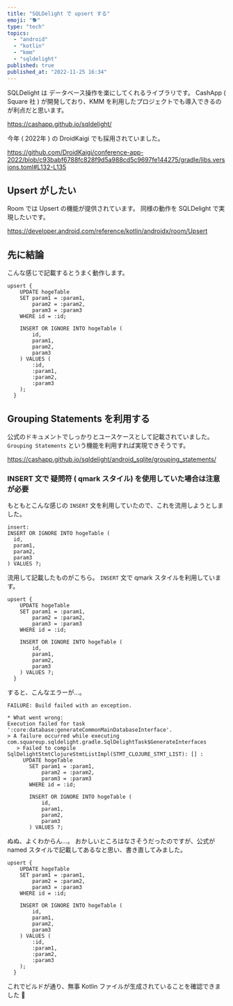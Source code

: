 ```yaml
---
title: "SQLDelight で upsert する"
emoji: "🐕"
type: "tech"
topics:
  - "android"
  - "kotlin"
  - "kmm"
  - "sqldelight"
published: true
published_at: "2022-11-25 16:34"
---
```


SQLDelight は データベース操作を楽にしてくれるライブラリです。
CashApp ( Square 社 ) が開発しており、KMM を利用したプロジェクトでも導入できるのが利点だと思います。

https://cashapp.github.io/sqldelight/

今年 ( 2022年 ) の DroidKaigi でも採用されていました。

https://github.com/DroidKaigi/conference-app-2022/blob/c93babf6788fc828f9d5a988cd5c9697fe144275/gradle/libs.versions.toml#L132-L135

## Upsert がしたい

Room では Upsert の機能が提供されています。
同様の動作を SQLDelight で実現したいです。

https://developer.android.com/reference/kotlin/androidx/room/Upsert

## 先に結論

こんな感じで記載するとうまく動作します。

```sql:HogeTable.sq
upsert {
    UPDATE hogeTable
    SET param1 = :param1,
        param2 = :param2,
        param3 = :param3
    WHERE id = :id;
  
    INSERT OR IGNORE INTO hogeTable (
        id,
        param1,
        param2,
        param3
    ) VALUES (
        :id,
        :param1,
        :param2,
        :param3
    );
  }
```

## Grouping Statements を利用する

公式のドキュメントでしっかりとユースケースとして記載されていました。
`Grouping Statements` という機能を利用すれば実現できそうです。

https://cashapp.github.io/sqldelight/android_sqlite/grouping_statements/

### INSERT 文で 疑問符 ( qmark スタイル) を使用していた場合は注意が必要

もともとこんな感じの `INSERT` 文を利用していたので、これを流用しようとしました。

```sql:HogeTable.sq
insert:
INSERT OR IGNORE INTO hogeTable (
  id,
  param1,
  param2,
  param3
) VALUES ?;
```

流用して記載したものがこちら。
`INSERT` 文で qmark スタイルを利用しています。

```sql:HogeTable.sq
upsert {
    UPDATE hogeTable
    SET param1 = :param1,
        param2 = :param2,
        param3 = :param3
    WHERE id = :id;
  
    INSERT OR IGNORE INTO hogeTable (
        id,
        param1,
        param2,
        param3
    ) VALUES ?;
  }
```

すると、こんなエラーが…。

```log
FAILURE: Build failed with an exception.

* What went wrong:
Execution failed for task ':core:database:generateCommonMainDatabaseInterface'.
> A failure occurred while executing com.squareup.sqldelight.gradle.SqlDelightTask$GenerateInterfaces
   > Failed to compile SqlDelightStmtClojureStmtListImpl(STMT_CLOJURE_STMT_LIST): [] :
     UPDATE hogeTable
       SET param1 = :param1,
           param2 = :param2,
           param3 = :param3
       WHERE id = :id;
     
       INSERT OR IGNORE INTO hogeTable (
           id,
           param1,
           param2,
           param3
       ) VALUES ?;
```

ぬぬ、よくわからん…。
おかしいところはなさそうだったのですが、公式が named スタイルで記載してあるなと思い、書き直してみました。

```sql:HogeTable.sq
upsert {
    UPDATE hogeTable
    SET param1 = :param1,
        param2 = :param2,
        param3 = :param3
    WHERE id = :id;
  
    INSERT OR IGNORE INTO hogeTable (
        id,
        param1,
        param2,
        param3
    ) VALUES (
        :id,
        :param1,
        :param2,
        :param3
    );
  }
```

これでビルドが通り、無事 Kotlin ファイルが生成されていることを確認できました 🎉